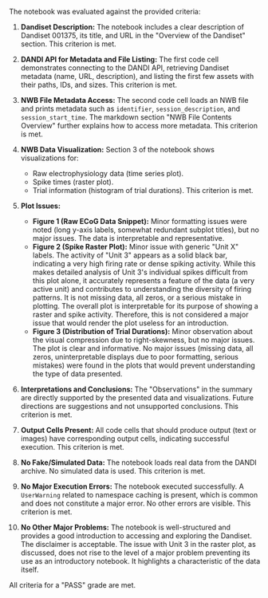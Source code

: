 The notebook was evaluated against the provided criteria:

1.  **Dandiset Description:** The notebook includes a clear description of Dandiset 001375, its title, and URL in the "Overview of the Dandiset" section. This criterion is met.

2.  **DANDI API for Metadata and File Listing:** The first code cell demonstrates connecting to the DANDI API, retrieving Dandiset metadata (name, URL, description), and listing the first few assets with their paths, IDs, and sizes. This criterion is met.

3.  **NWB File Metadata Access:** The second code cell loads an NWB file and prints metadata such as `identifier`, `session_description`, and `session_start_time`. The markdown section "NWB File Contents Overview" further explains how to access more metadata. This criterion is met.

4.  **NWB Data Visualization:** Section 3 of the notebook shows visualizations for:
    *   Raw electrophysiology data (time series plot).
    *   Spike times (raster plot).
    *   Trial information (histogram of trial durations).
    This criterion is met.

5.  **Plot Issues:**
    *   **Figure 1 (Raw ECoG Data Snippet):** Minor formatting issues were noted (long y-axis labels, somewhat redundant subplot titles), but no major issues. The data is interpretable and representative.
    *   **Figure 2 (Spike Raster Plot):** Minor issue with generic "Unit X" labels. The activity of "Unit 3" appears as a solid black bar, indicating a very high firing rate or dense spiking activity. While this makes detailed analysis of Unit 3's individual spikes difficult from this plot alone, it accurately represents a feature of the data (a very active unit) and contributes to understanding the diversity of firing patterns. It is not missing data, all zeros, or a serious mistake in plotting. The overall plot is interpretable for its purpose of showing a raster and spike activity. Therefore, this is not considered a major issue that would render the plot useless for an introduction.
    *   **Figure 3 (Distribution of Trial Durations):** Minor observation about the visual compression due to right-skewness, but no major issues. The plot is clear and informative.
    No major issues (missing data, all zeros, uninterpretable displays due to poor formatting, serious mistakes) were found in the plots that would prevent understanding the type of data presented.

6.  **Interpretations and Conclusions:** The "Observations" in the summary are directly supported by the presented data and visualizations. Future directions are suggestions and not unsupported conclusions. This criterion is met.

7.  **Output Cells Present:** All code cells that should produce output (text or images) have corresponding output cells, indicating successful execution. This criterion is met.

8.  **No Fake/Simulated Data:** The notebook loads real data from the DANDI archive. No simulated data is used. This criterion is met.

9.  **No Major Execution Errors:** The notebook executed successfully. A `UserWarning` related to namespace caching is present, which is common and does not constitute a major error. No other errors are visible. This criterion is met.

10. **No Other Major Problems:** The notebook is well-structured and provides a good introduction to accessing and exploring the Dandiset. The disclaimer is acceptable. The issue with Unit 3 in the raster plot, as discussed, does not rise to the level of a major problem preventing its use as an introductory notebook. It highlights a characteristic of the data itself.

All criteria for a "PASS" grade are met.